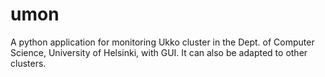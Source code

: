 umon
====

A python application for monitoring Ukko cluster in the Dept. of Computer Science, University of Helsinki, with GUI. It can also be adapted to other clusters.